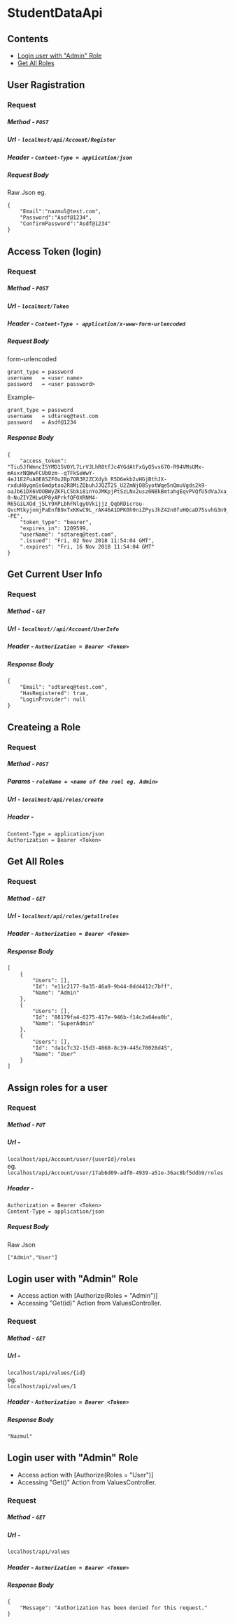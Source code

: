 
# StudentDataApi
## Contents
- [Login user with "Admin" Role](#login-user-with-admin-role)
- [Get All Roles](#get-all-roles)
## User Ragistration
### Request 
##### Method - `POST`
##### Url - `localhost/api/Account/Register`
##### Header -  `Content-Type = application/json`
##### Request Body
Raw Json eg.
```
{
	"Email":"nazmul@test.com",
	"Password":"Asdf@1234",
	"ConfirmPassword":"Asdf@1234"
}
```
## Access Token (login)
### Request 
##### Method - `POST`
##### Url - `localhost/Token`
##### Header - `Content-Type - application/x-www-form-urlencoded`
##### Request Body
form-urlencoded
```
grant_type = password
username   = <user name> 
password   = <user password>
```
Example-
```
grant_type = password
username   = sdtareq@test.com 
password   = Asdf@1234
```
##### Response Body
```
{
	"access_token": "Tiu5JfWmncI5YMD15VOYL7LrVJLhR8tfJc4YGdAtFxGyQ5vs67O-R94VMsUMx-mAsxrNQWwFCUb0zm--qTFkSeWwY-4eJ1E2FuA0E8SZF0u2Bp7OR3R2ZCXdyh_R5D6ekb2vHGjBthJX-rxduH8ygmSs6mdptao2R8MiZQbuhJJQZT25_U2ZmNjO8SyotWqe5nQmuVgds2k9-oaJb61DX6VOOBWyZKFLCSbki8inYoJMKpjPtSzLNx2usz0N8kBmtahgEqvPVQfU5dVaJxa_CgDtAsykFJj3IiAZ4eoc5qzpHLib_suS8W3dGrR0k0DnGV0BFc9-0-NuZIYZHLwUP8yAPrkfQFOXRNM4-R65GiLXOd_j5LY9XPLbhFNlgyUVkijjz_QqbRDicrou-QvcMtkyjnmjPaEnfB9xTxKKwC9L_rAK46A1DPK0h9niZPysJhZ42n8fuHQcaD75svhG3n9_6pIEW_PL85XxfS2--PE",
	"token_type": "bearer",
	"expires_in": 1209599,
	"userName": "sdtareq@test.com",
	".issued": "Fri, 02 Nov 2018 11:54:04 GMT",
	".expires": "Fri, 16 Nov 2018 11:54:04 GMT"
}
```

## Get Current User Info
### Request 
##### Method - `GET`
##### Url - `localhost//api/Account/UserInfo`
##### Header - `Authorization = Bearer <Token>`
##### Response Body
```
{
	"Email": "sdtareq@test.com",
	"HasRegistered": true,
	"LoginProvider": null
}
```

## Createing a Role 
### Request 
##### Method - `POST`
##### Params - `roleName = <name of the roel eg. Admin>`
##### Url - `localhost/api/roles/create`
##### Header -
 `Content-Type = application/json`<br>`Authorization = Bearer <Token>`


## Get All Roles 
### Request 
##### Method - `GET`
##### Url - `localhost/api/roles/getallroles`
##### Header - `Authorization = Bearer <Token>`
##### Response Body
```
[
	{
		"Users": [],
		"Id": "e11c2177-9a35-46a9-9b44-0dd4412c7bff",
		"Name": "Admin"
	},
	{
		"Users": [],
		"Id": "88179fa4-6275-417e-946b-f14c2a64ea0b",
		"Name": "SuperAdmin"
	},
	{
		"Users": [],
		"Id": "da1c7c32-15d3-4868-8c39-445c78028d45",
		"Name": "User"
	}
]	
```
## Assign roles for a user
### Request 
##### Method - `PUT`
##### Url - 
<code>localhost/api/Account/user/\{userId\}/roles</code><br>
eg.<br>
```localhost/api/Account/user/17ab6d09-adf0-4939-a51e-36ac8bf5ddb9/roles```
##### Header - 
```Authorization = Bearer <Token>```<br>
```Content-Type = application/json```
##### Request Body
Raw Json 
```
["Admin","User"] 
```


## Login user with "Admin" Role 
- Access action with [Authorize(Roles = "Admin")] 
- Accessing "Get(id)" Action from ValuesController. 
### Request 
##### Method - `GET`
##### Url - 
<code>localhost/api/values/{id} </code><br>
eg.<br>
```localhost/api/values/1```
##### Header - ```Authorization = Bearer <Token>```
 ##### Response Body
```
"Nazmul"
```

## Login user with "Admin" Role 
- Access action with [Authorize(Roles = "User")] 
- Accessing "Get()" Action from ValuesController. 
### Request 
##### Method - `GET`
##### Url - 
<code>localhost/api/values </code>
##### Header - ```Authorization = Bearer <Token>```
 ##### Response Body
```
{
	"Message": "Authorization has been denied for this request."
}
```

<!--
## T
### Request 
##### Method - ``
##### Url - `localhost/`
##### Header - ``
##### Request Body
```

```
##### Response Body
```

```
-->
